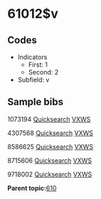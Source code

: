 # 61012$v

## Codes

-   Indicators
    -   First: 1
    -   Second: 2
-   Subfield: v

## Sample bibs

1073194 [Quicksearch](https://search.library.yale.edu/catalog/1073194) [VXWS](http://prodorbis.library.yale.edu:7014/vxws/GetHoldingsService?bibId=1073194)

4307568 [Quicksearch](https://search.library.yale.edu/catalog/4307568) [VXWS](http://prodorbis.library.yale.edu:7014/vxws/GetHoldingsService?bibId=4307568)

8586625 [Quicksearch](https://search.library.yale.edu/catalog/8586625) [VXWS](http://prodorbis.library.yale.edu:7014/vxws/GetHoldingsService?bibId=8586625)

8715606 [Quicksearch](https://search.library.yale.edu/catalog/8715606) [VXWS](http://prodorbis.library.yale.edu:7014/vxws/GetHoldingsService?bibId=8715606)

9718002 [Quicksearch](https://search.library.yale.edu/catalog/9718002) [VXWS](http://prodorbis.library.yale.edu:7014/vxws/GetHoldingsService?bibId=9718002)

**Parent topic:**[610](../../tags/610/610.md)

